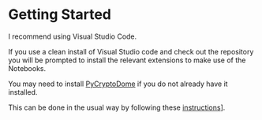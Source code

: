 # Getting Started

I recommend using Visual Studio Code. 

If you use a clean install of Visual Studio code and check out the repository you will be prompted to install the relevant extensions to make use of the Notebooks.

You may need to install [PyCryptoDome](https://pycryptodome.readthedocs.io/en/latest/index.html) if you do not already have it installed.

This can be done in the usual way by following these [instructions](https://pycryptodome.readthedocs.io/en/latest/src/installation.html)].
